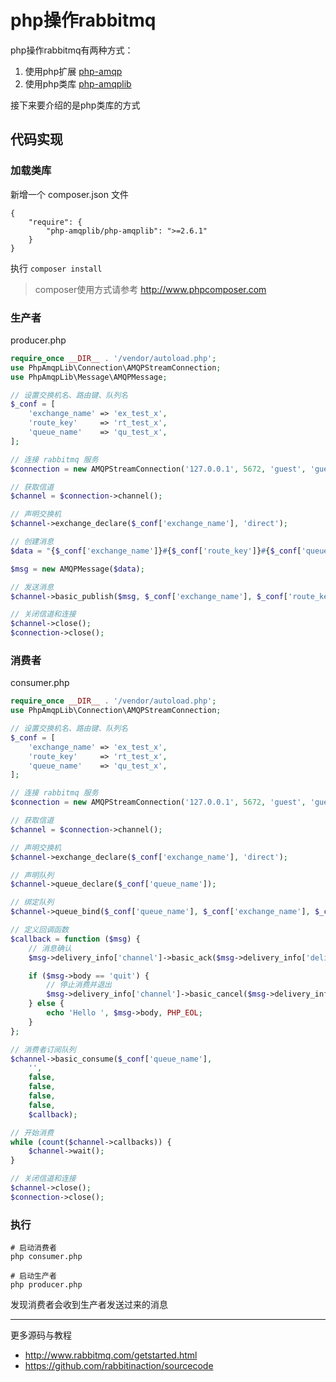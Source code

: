 
# php操作rabbitmq

php操作rabbitmq有两种方式：
1. 使用php扩展 [php-amqp](https://github.com/pdezwart/php-amqp)
2. 使用php类库 [php-amqplib](https://github.com/php-amqplib/php-amqplib)

接下来要介绍的是php类库的方式

## 代码实现

### 加载类库

新增一个 composer.json 文件
```
{
    "require": {
        "php-amqplib/php-amqplib": ">=2.6.1"
    }
}
```

执行 `composer install`

> composer使用方式请参考 http://www.phpcomposer.com

### 生产者

producer.php
```php
require_once __DIR__ . '/vendor/autoload.php';
use PhpAmqpLib\Connection\AMQPStreamConnection;
use PhpAmqpLib\Message\AMQPMessage;

// 设置交换机名、路由键、队列名
$_conf = [
    'exchange_name' => 'ex_test_x',
    'route_key'     => 'rt_test_x',
    'queue_name'    => 'qu_test_x',
];

// 连接 rabbitmq 服务
$connection = new AMQPStreamConnection('127.0.0.1', 5672, 'guest', 'guest');

// 获取信道
$channel = $connection->channel();

// 声明交换机
$channel->exchange_declare($_conf['exchange_name'], 'direct');

// 创建消息
$data = "{$_conf['exchange_name']}#{$_conf['route_key']}#{$_conf['queue_name']} " . date('H:i:s');

$msg = new AMQPMessage($data);

// 发送消息
$channel->basic_publish($msg, $_conf['exchange_name'], $_conf['route_key']);

// 关闭信道和连接
$channel->close();
$connection->close();
```

### 消费者

consumer.php
```php
require_once __DIR__ . '/vendor/autoload.php';
use PhpAmqpLib\Connection\AMQPStreamConnection;

// 设置交换机名、路由键、队列名
$_conf = [
    'exchange_name' => 'ex_test_x',
    'route_key'     => 'rt_test_x',
    'queue_name'    => 'qu_test_x',
];

// 连接 rabbitmq 服务
$connection = new AMQPStreamConnection('127.0.0.1', 5672, 'guest', 'guest');

// 获取信道
$channel = $connection->channel();

// 声明交换机
$channel->exchange_declare($_conf['exchange_name'], 'direct');

// 声明队列
$channel->queue_declare($_conf['queue_name']);

// 绑定队列
$channel->queue_bind($_conf['queue_name'], $_conf['exchange_name'], $_conf['route_key']);

// 定义回调函数
$callback = function ($msg) {
    // 消息确认
    $msg->delivery_info['channel']->basic_ack($msg->delivery_info['delivery_tag']);

    if ($msg->body == 'quit') {
        // 停止消费并退出
        $msg->delivery_info['channel']->basic_cancel($msg->delivery_info['consumer_tag']);
    } else {
        echo 'Hello ', $msg->body, PHP_EOL;
    }
};

// 消费者订阅队列
$channel->basic_consume($_conf['queue_name'],
    '',
    false,
    false,
    false,
    false,
    $callback);

// 开始消费
while (count($channel->callbacks)) {
    $channel->wait();
}

// 关闭信道和连接
$channel->close();
$connection->close();
```

### 执行

```
# 启动消费者
php consumer.php

# 启动生产者
php producer.php
```

发现消费者会收到生产者发送过来的消息

---

更多源码与教程
- http://www.rabbitmq.com/getstarted.html
- https://github.com/rabbitinaction/sourcecode
